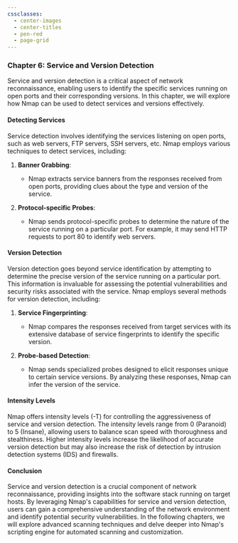 ```yaml
---
cssclasses:
  - center-images
  - center-titles
  - pen-red
  - page-grid
---
```


### Chapter 6: Service and Version Detection

Service and version detection is a critical aspect of network reconnaissance, enabling users to identify the specific services running on open ports and their corresponding versions. In this chapter, we will explore how Nmap can be used to detect services and versions effectively.

#### Detecting Services
Service detection involves identifying the services listening on open ports, such as web servers, FTP servers, SSH servers, etc. Nmap employs various techniques to detect services, including:

1. **Banner Grabbing**:
   - Nmap extracts service banners from the responses received from open ports, providing clues about the type and version of the service.

2. **Protocol-specific Probes**:
   - Nmap sends protocol-specific probes to determine the nature of the service running on a particular port. For example, it may send HTTP requests to port 80 to identify web servers.

#### Version Detection
Version detection goes beyond service identification by attempting to determine the precise version of the service running on a particular port. This information is invaluable for assessing the potential vulnerabilities and security risks associated with the service. Nmap employs several methods for version detection, including:

1. **Service Fingerprinting**:
   - Nmap compares the responses received from target services with its extensive database of service fingerprints to identify the specific version.

2. **Probe-based Detection**:
   - Nmap sends specialized probes designed to elicit responses unique to certain service versions. By analyzing these responses, Nmap can infer the version of the service.

#### Intensity Levels
Nmap offers intensity levels (-T) for controlling the aggressiveness of service and version detection. The intensity levels range from 0 (Paranoid) to 5 (Insane), allowing users to balance scan speed with thoroughness and stealthiness. Higher intensity levels increase the likelihood of accurate version detection but may also increase the risk of detection by intrusion detection systems (IDS) and firewalls.

#### Conclusion
Service and version detection is a crucial component of network reconnaissance, providing insights into the software stack running on target hosts. By leveraging Nmap's capabilities for service and version detection, users can gain a comprehensive understanding of the network environment and identify potential security vulnerabilities. In the following chapters, we will explore advanced scanning techniques and delve deeper into Nmap's scripting engine for automated scanning and customization.